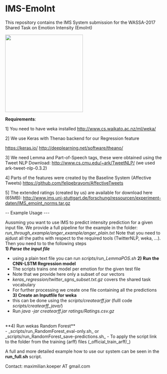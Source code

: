 # IMS-EmoInt
This repository contains the IMS System submission for the WASSA-2017 Shared Task on Emotion Intensity (EmoInt)


<a href="url"><img src="https://github.com/koepermn/IMS-EmoInt/blob/master/logo.png" align="center" height="250" width="250" ></a>

**Requirements**:

1] You need to have weka installed
http://www.cs.waikato.ac.nz/ml/weka/

2] We use Keras with Thenao backend for our Regression feature

https://keras.io/
http://deeplearning.net/software/theano/

3] We need Lemma and Part-of-Speech tags, these were obtained using the Tweet NLP 
Download: http://www.cs.cmu.edu/~ark/TweetNLP/ (we used ark-tweet-nlp-0.3.2) 

4] Parts of the features were created by the Baseline System (Affective Tweets)
https://github.com/felipebravom/AffectiveTweets

5] The extended ratings (created by us) are available for download here (65MB):
http://www.ims.uni-stuttgart.de/forschung/ressourcen/experiment-daten/IMS_emoint_norms.tar.gz



-- Example Usage ---

Aussming you want to use IMS to predict intensity prediction for a given input file.
We provide a full pipeline for the example in the folder:
_run_through_example/anger_example/anger_plain.txt_
Note that you need to ajdust all the paths with respect to the required tools (TwitterNLP, weka, ...).
Then you need to to the following steps <br />
**1) *Parse the input file*** <br />
  - using a plain text file you can run _scripts/run_LemmaPOS.sh_
**2) Run the CNN-LSTM Regression model** <br />
  - The scripts trains one model per emotion for the given test file
  - Note that we provide here only a subset of our vectors
  - _keras_regression/twitter_sgns_subset.txt.gz_ covers the shared task vocabulary
  - For further processing we create one file containing all the predictions
**3) Create an Inputfile for weka** <br />
  - this can be done using the _scripts/createarff.jar_ (fulll code _scripts/createarff_java/_)
  - Run _java -jar createarff.jar <parsedFile> <inputfile w.Ratings> ratings/Ratings.csv.gz <CNN-LSTM output>_
   <br />
**4) Run wekas Random Forest** <br />
 - _scripts/run_RandomForest_eval-only.sh_ or _scripts/run_RandomForest_save-predictions.sh_
 - To apply the script link to the folder from the training (arff) files (_official_train_arff/_)
   
A full and more detailed example how to use our system can be seen in the **run_full.sh** script. 

Contact: maximilian.koeper AT gmail.com
